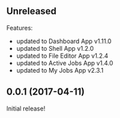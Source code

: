 ## Unreleased

Features:

  - updated to Dashboard App v1.11.0
  - updated to Shell App v1.2.0
  - updated to File Editor App v1.2.4
  - updated to Active Jobs App v1.4.0
  - updated to My Jobs App v2.3.1

## 0.0.1 (2017-04-11)

Initial release!
